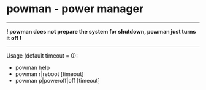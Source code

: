 # powman - power manager

---

**! powman does not prepare the system for shutdown, powman just turns it off !**

---  

Usage (default timeout = 0):
* powman help
* powman r|reboot [timeout]
* powman p|poweroff|off [timeout]
